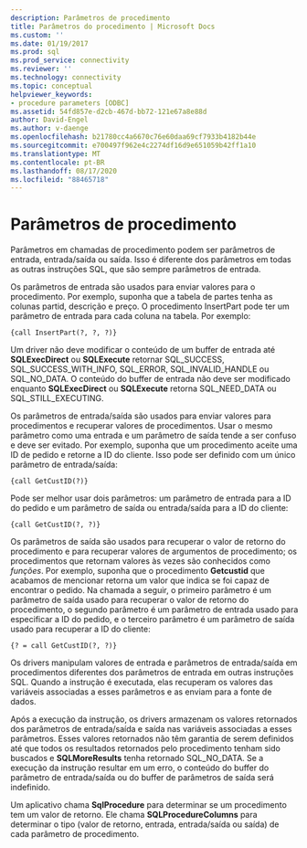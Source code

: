 ```yaml
---
description: Parâmetros de procedimento
title: Parâmetros do procedimento | Microsoft Docs
ms.custom: ''
ms.date: 01/19/2017
ms.prod: sql
ms.prod_service: connectivity
ms.reviewer: ''
ms.technology: connectivity
ms.topic: conceptual
helpviewer_keywords:
- procedure parameters [ODBC]
ms.assetid: 54fd857e-d2cb-467d-bb72-121e67a8e88d
author: David-Engel
ms.author: v-daenge
ms.openlocfilehash: b21780cc4a6670c76e60daa69cf7933b4182b44e
ms.sourcegitcommit: e700497f962e4c2274df16d9e651059b42ff1a10
ms.translationtype: MT
ms.contentlocale: pt-BR
ms.lasthandoff: 08/17/2020
ms.locfileid: "88465718"
---
```

# <a name="procedure-parameters"></a>Parâmetros de procedimento
Parâmetros em chamadas de procedimento podem ser parâmetros de entrada, entrada/saída ou saída. Isso é diferente dos parâmetros em todas as outras instruções SQL, que são sempre parâmetros de entrada.  
  
 Os parâmetros de entrada são usados para enviar valores para o procedimento. Por exemplo, suponha que a tabela de partes tenha as colunas partid, descrição e preço. O procedimento InsertPart pode ter um parâmetro de entrada para cada coluna na tabela. Por exemplo:   
  
```  
{call InsertPart(?, ?, ?)}  
```  
  
 Um driver não deve modificar o conteúdo de um buffer de entrada até **SQLExecDirect** ou **SQLExecute** retornar SQL_SUCCESS, SQL_SUCCESS_WITH_INFO, SQL_ERROR, SQL_INVALID_HANDLE ou SQL_NO_DATA. O conteúdo do buffer de entrada não deve ser modificado enquanto **SQLExecDirect** ou **SQLExecute** retorna SQL_NEED_DATA ou SQL_STILL_EXECUTING.  
  
 Os parâmetros de entrada/saída são usados para enviar valores para procedimentos e recuperar valores de procedimentos. Usar o mesmo parâmetro como uma entrada e um parâmetro de saída tende a ser confuso e deve ser evitado. Por exemplo, suponha que um procedimento aceite uma ID de pedido e retorne a ID do cliente. Isso pode ser definido com um único parâmetro de entrada/saída:  
  
```  
{call GetCustID(?)}  
```  
  
 Pode ser melhor usar dois parâmetros: um parâmetro de entrada para a ID do pedido e um parâmetro de saída ou entrada/saída para a ID do cliente:  
  
```  
{call GetCustID(?, ?)}  
```  
  
 Os parâmetros de saída são usados para recuperar o valor de retorno do procedimento e para recuperar valores de argumentos de procedimento; os procedimentos que retornam valores às vezes são conhecidos como *funções*. Por exemplo, suponha que o procedimento **Getcustid** que acabamos de mencionar retorna um valor que indica se foi capaz de encontrar o pedido. Na chamada a seguir, o primeiro parâmetro é um parâmetro de saída usado para recuperar o valor de retorno do procedimento, o segundo parâmetro é um parâmetro de entrada usado para especificar a ID do pedido, e o terceiro parâmetro é um parâmetro de saída usado para recuperar a ID do cliente:  
  
```  
{? = call GetCustID(?, ?)}  
```  
  
 Os drivers manipulam valores de entrada e parâmetros de entrada/saída em procedimentos diferentes dos parâmetros de entrada em outras instruções SQL. Quando a instrução é executada, elas recuperam os valores das variáveis associadas a esses parâmetros e as enviam para a fonte de dados.  
  
 Após a execução da instrução, os drivers armazenam os valores retornados dos parâmetros de entrada/saída e saída nas variáveis associadas a esses parâmetros. Esses valores retornados não têm garantia de serem definidos até que todos os resultados retornados pelo procedimento tenham sido buscados e **SQLMoreResults** tenha retornado SQL_NO_DATA. Se a execução da instrução resultar em um erro, o conteúdo do buffer do parâmetro de entrada/saída ou do buffer de parâmetros de saída será indefinido.  
  
 Um aplicativo chama **SqlProcedure** para determinar se um procedimento tem um valor de retorno. Ele chama **SQLProcedureColumns** para determinar o tipo (valor de retorno, entrada, entrada/saída ou saída) de cada parâmetro de procedimento.
